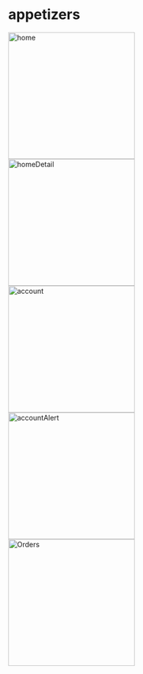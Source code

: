 # appetizers
 
<img width="256" alt="home" src="https://github.com/wengriff/appetizers/assets/53659533/074b81f1-6823-4b74-83a5-d03d5dd11c74">
<img width="256" alt="homeDetail" src="https://github.com/wengriff/appetizers/assets/53659533/2639fa4d-6692-43c8-89ca-c74bef584092">

<img width="256" alt="account" src="https://github.com/wengriff/appetizers/assets/53659533/9cc79c8a-8e91-4b47-a5d6-ea9d10c1a8fc">
<img width="256" alt="accountAlert" src="https://github.com/wengriff/appetizers/assets/53659533/fc11432f-20d5-471e-8775-d8199a750ffd">
<img width="256" alt="Orders" src="https://github.com/wengriff/appetizers/assets/53659533/086d243a-828c-4695-ad28-6b9035c7035d">




